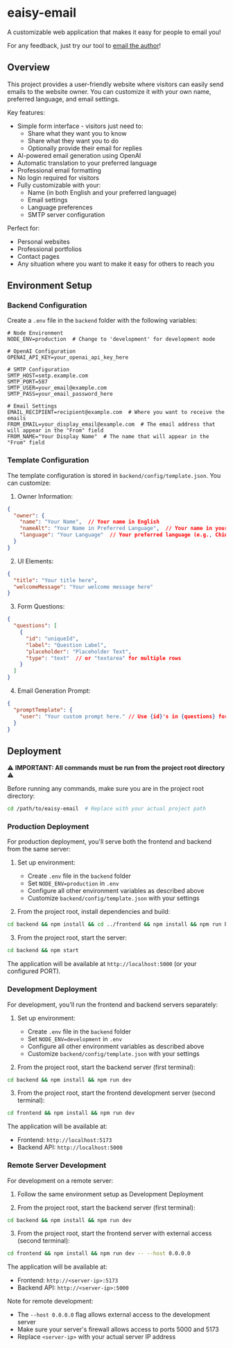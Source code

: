 # eaisy-email

A customizable web application that makes it easy for people to email you! 

For any feedback, just try our tool to [email the author](http://lingze.eaisy.email/)!

## Overview

This project provides a user-friendly website where visitors can easily send emails to the website owner. You can customize it with your own name, preferred language, and email settings.

Key features:
- Simple form interface - visitors just need to:
  - Share what they want you to know
  - Share what they want you to do
  - Optionally provide their email for replies
- AI-powered email generation using OpenAI
- Automatic translation to your preferred language
- Professional email formatting
- No login required for visitors
- Fully customizable with your:
  - Name (in both English and your preferred language)
  - Email settings
  - Language preferences
  - SMTP server configuration

Perfect for:
- Personal websites
- Professional portfolios
- Contact pages
- Any situation where you want to make it easy for others to reach you

## Environment Setup

### Backend Configuration

Create a `.env` file in the `backend` folder with the following variables:

```env
# Node Environment
NODE_ENV=production  # Change to 'development' for development mode

# OpenAI Configuration
OPENAI_API_KEY=your_openai_api_key_here

# SMTP Configuration
SMTP_HOST=smtp.example.com
SMTP_PORT=587
SMTP_USER=your_email@example.com
SMTP_PASS=your_email_password_here

# Email Settings
EMAIL_RECIPIENT=recipient@example.com  # Where you want to receive the emails
FROM_EMAIL=your_display_email@example.com  # The email address that will appear in the "From" field
FROM_NAME="Your Display Name"  # The name that will appear in the "From" field
```

### Template Configuration

The template configuration is stored in `backend/config/template.json`. You can customize:

1. Owner Information:
```json
{
  "owner": {
    "name": "Your Name",  // Your name in English
    "nameAlt": "Your Name in Preferred Language",  // Your name in your preferred language
    "language": "Your Language"  // Your preferred language (e.g., Chinese, Spanish, French)
  }
}
```

2. UI Elements:
```json
{
  "title": "Your title here",
  "welcomeMessage": "Your welcome message here"
}
```

3. Form Questions:
```json
{
  "questions": [
    {
      "id": "uniqueId",
      "label": "Question Label",
      "placeholder": "Placeholder Text",
      "type": "text"  // or "textarea" for multiple rows
    }
  ]
}
```

4. Email Generation Prompt:
```json
{
  "promptTemplate": {
    "user": "Your custom prompt here." // Use {id}'s in {questions} for form values.
  }
}
```

## Deployment

⚠️ **IMPORTANT: All commands must be run from the project root directory** ⚠️

Before running any commands, make sure you are in the project root directory:
```bash
cd /path/to/eaisy-email  # Replace with your actual project path
```

### Production Deployment

For production deployment, you'll serve both the frontend and backend from the same server:

1. Set up environment:
   - Create `.env` file in the `backend` folder
   - Set `NODE_ENV=production` in `.env`
   - Configure all other environment variables as described above
   - Customize `backend/config/template.json` with your settings

2. From the project root, install dependencies and build:
```bash
cd backend && npm install && cd ../frontend && npm install && npm run build && cd ..
```

3. From the project root, start the server:
```bash
cd backend && npm start
```

The application will be available at `http://localhost:5000` (or your configured PORT).

### Development Deployment

For development, you'll run the frontend and backend servers separately:

1. Set up environment:
   - Create `.env` file in the `backend` folder
   - Set `NODE_ENV=development` in `.env`
   - Configure all other environment variables as described above
   - Customize `backend/config/template.json` with your settings

2. From the project root, start the backend server (first terminal):
```bash
cd backend && npm install && npm run dev
```

3. From the project root, start the frontend development server (second terminal):
```bash
cd frontend && npm install && npm run dev
```

The application will be available at:
- Frontend: `http://localhost:5173`
- Backend API: `http://localhost:5000`

### Remote Server Development

For development on a remote server:

1. Follow the same environment setup as Development Deployment

2. From the project root, start the backend server (first terminal):
```bash
cd backend && npm install && npm run dev
```

3. From the project root, start the frontend server with external access (second terminal):
```bash
cd frontend && npm install && npm run dev -- --host 0.0.0.0
```

The application will be available at:
- Frontend: `http://<server-ip>:5173`
- Backend API: `http://<server-ip>:5000`

Note for remote development:
- The `--host 0.0.0.0` flag allows external access to the development server
- Make sure your server's firewall allows access to ports 5000 and 5173
- Replace `<server-ip>` with your actual server IP address

